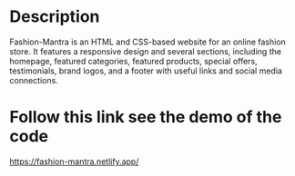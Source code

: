 # Description
  Fashion-Mantra is an HTML and CSS-based website for an online fashion store. It features a responsive design and several sections, including the homepage, featured categories, featured products, special offers, testimonials, brand logos, and a footer with useful links and social media connections.


# Follow this link see the demo of the code

https://fashion-mantra.netlify.app/
